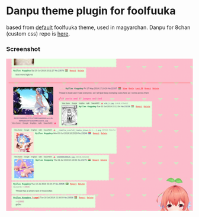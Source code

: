 # Danpu theme plugin for foolfuuka
based from [default](https://github.com/FoolCode/FoolFuuka/tree/master/assets/themes/foolz/foolfuuka-theme-foolfuuka) foolfuuka theme, used in magyarchan. 
Danpu for 8chan (custom css)  repo is [here](https://github.com/KebabLord/danpu-theme-8ch).

### Screenshot
![magyar](screenshot.png)